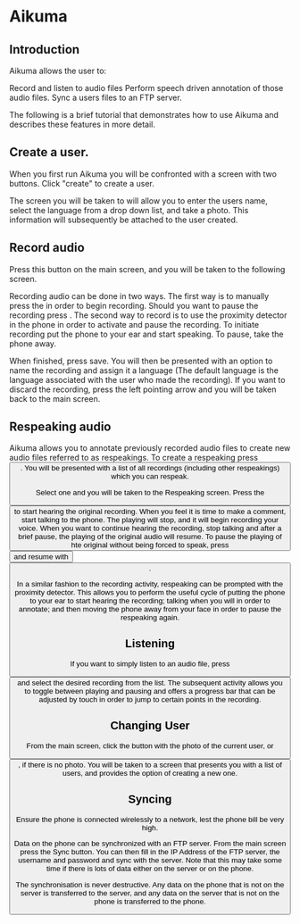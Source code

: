 Aikuma
======

Introduction
------------

Aikuma allows the user to:

Record and listen to audio files
Perform speech driven annotation of those audio files.
Sync a users files to an FTP server.

The following is a brief tutorial that demonstrates how to use Aikuma and
describes these features in more detail.

Create a user.
-------------

When you first run Aikuma you will be confronted with a screen with two
buttons. Click "create" to create a user.

The screen you will be taken to will allow you to enter the users name, select
the language from a drop down list, and take a photo. This information will
subsequently be attached to the user created.

Record audio
------------

Press this button on the main screen, and you will be taken to the following
screen.

Recording audio can be done in two ways. The first way is to manually press the
<record button> in order to begin recording. Should you want to pause the
recording press <this button>.  The second way to record is to use the
proximity detector in the phone in order to activate and pause the recording.
To initiate recording put the phone to your ear and start speaking. To pause,
take the phone away.

When finished, press save. You will then be
presented with an option to name the recording and assign it a language (The
default language is the language associated with the user who made the
recording). If you want to discard the recording, press the left pointing arrow
and you will be taken back to the main screen.

Respeaking audio
----------------

Aikuma allows you to annotate previously recorded audio files to create new
audio files referred to as respeakings. To create a respeaking press <button>.
You will be presented with a list of all recordings (including other
respeakings) which you can respeak.

Select one and you will be taken to the Respeaking screen. Press the <button>
to start hearing the original recording. When you feel it is time to make a
comment, start talking to the phone. The playing will stop, and it will begin
recording your voice. When you want to continue hearing the recording, stop
talking and after a brief pause, the playing of the original audio will resume.
To pause the playing of hte original without being forced to speak, press
<button> and resume with <button>.

In a similar fashion to the recording activity, respeaking can be prompted with
the proximity detector. This allows you to perform the useful cycle of putting
the phone to your ear to start hearing the recording; talking when you will in
order to annotate; and then moving the phone away from your face in order to
pause the respeaking again.

Listening
---------

If you want to simply listen to an audio file, press <button> and select the
desired recording from the list. The subsequent activity allows you to toggle
between playing and pausing and offers a progress bar that can be adjusted by
touch in order to jump to certain points in the recording.

Changing User
-------------

From the main screen, click the button with the photo of the current user, or
<button>, if there is no photo. You will be taken to a screen that presents you
with a list of users, and provides the option of creating a new one.

Syncing
-------

Ensure the phone is connected wirelessly to a network, lest the phone bill be
very high.

Data on the phone can be synchronized with an FTP server. From the main screen
press the Sync button. You can then fill in the IP Address of the FTP server,
the username and password and sync with the server. Note that this may take
some time if there is lots of data either on the server or on the phone.

The synchronisation is never destructive. Any data on the phone that is not on
the server is transferred to the server, and any data on the server that is not
on the phone is transferred to the phone.


